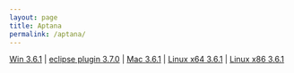 ```yaml
---
layout: page
title: Aptana
permalink: /aptana/
---
```

<p>
    <a href="http://pan.baidu.com/s/1nuqjonf">Win 3.6.1</a> |
    <a href="http://pan.baidu.com/s/1dEs1yST">eclipse plugin 3.7.0</a> |
    <a href="http://pan.baidu.com/s/1qXoHlQO">Mac 3.6.1</a> |
    <a href="http://pan.baidu.com/s/1o7sPb1w">Linux x64 3.6.1</a> |
    <a href="http://pan.baidu.com/s/1NzyAq">Linux x86 3.6.1</a>
</p>

